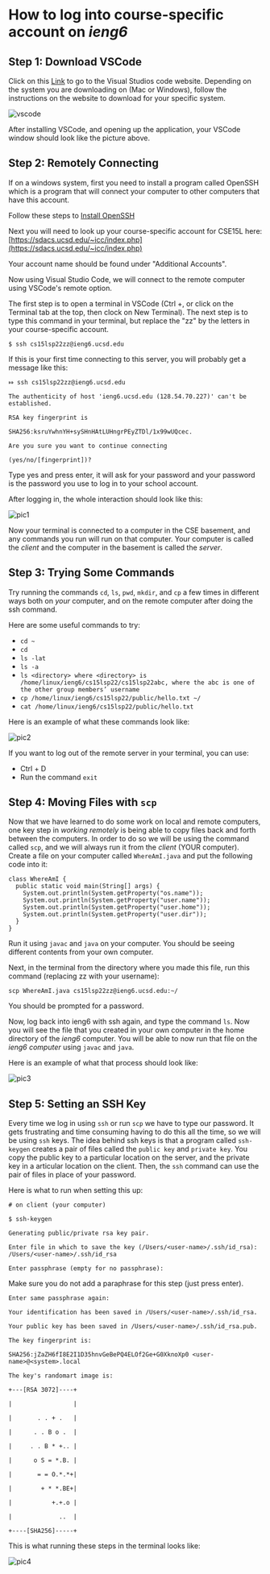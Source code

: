 # How to log into course-specific account on *ieng6*
## Step 1: Download VSCode
Click on this [Link](https://code.visualstudio.com/) to go to the Visual Studios code website. Depending on the system you are downloading on (Mac or Windows), follow the instructions on the website to download for your specific system.  
  
![vscode](VSCODE.PNG)  
  
After installing VSCode, and opening up the application, your VSCode window should look like the picture above.
## Step 2: Remotely Connecting
If on a windows system, first you need to install a program called OpenSSH which is a program that will connect your computer to other computers that have this account.  
  
Follow these steps to [Install OpenSSH](https://docs.microsoft.com/en-us/windows-server/administration/openssh/openssh_install_firstuse)  
  
Next you will need to look up your course-specific account for CSE15L here: [https://sdacs.ucsd.edu/~icc/index.php](https://sdacs.ucsd.edu/~icc/index.php)  
  
Your account name should be found under "Additional Accounts".  
  
Now using Visual Studio Code, we will connect to the remote computer using VSCode's remote option.  
  
The first step is to open a terminal in VSCode (Ctrl +, or click on the Terminal tab at the top, then clock on New Terminal). The next step is to type this command in your terminal, but replace the "zz" by the letters in your course-specific account.  
  
`$ ssh cs15lsp22zz@ieng6.ucsd.edu`  
  
If this is your first time connecting to this server, you will probably get a message like this:

`⤇ ssh cs15lsp22zz@ieng6.ucsd.edu`  
  
`The authenticity of host 'ieng6.ucsd.edu (128.54.70.227)' can't be established.`  

`RSA key fingerprint is`  
  
`SHA256:ksruYwhnYH+sySHnHAtLUHngrPEyZTDl/1x99wUQcec.`  
  
`Are you sure you want to continue connecting`  
  
`(yes/no/[fingerprint])?`  
  
Type yes and press enter, it will ask for your password and your password is the password you use to log in to your school account.  
  
After logging in, the whole interaction should look like this:  
  
![pic1](pic1.JPG)
  
Now your terminal is connected to a computer in the CSE basement, and any commands you run will run on that computer. Your computer is called the _client_ and the computer in the basement is called the _server_.  
  
## Step 3: Trying Some Commands
Try running the commands `cd`, `ls`, `pwd`, `mkdir`, and `cp` a few times in different ways both on _your_ computer, and on the remote computer after doing the ssh command.  
  
Here are some useful commands to try:
- `cd ~`
- `cd`
- `ls -lat`
- `ls -a`
- `ls <directory> where <directory> is /home/linux/ieng6/cs15lsp22/cs15lsp22abc, where the abc is one of the other group members’ username`
- `cp /home/linux/ieng6/cs15lsp22/public/hello.txt ~/`
- `cat /home/linux/ieng6/cs15lsp22/public/hello.txt`  
  
Here is an example of what these commands look like:  
  
![pic2](pic2.JPG)  
  
If you want to log out of the remote server in your terminal, you can use:
- Ctrl + D
- Run the command `exit`

## Step 4: Moving Files with `scp`
Now that we have learned to do some work on local and remote computers, one key step in _working remotely_ is being able to copy files back and forth between the computers. In order to do so we will be using the command called `scp`, and we will always run it from the _client_ (YOUR computer). Create a file on your computer called `WhereAmI.java` and put the following code into it:
```
class WhereAmI {
  public static void main(String[] args) {
    System.out.println(System.getProperty("os.name"));
    System.out.println(System.getProperty("user.name"));
    System.out.println(System.getProperty("user.home"));
    System.out.println(System.getProperty("user.dir"));
  }
}
```
Run it using `javac` and `java` on your computer. You should be seeing different contents from your own computer.  
  
Next, in the terminal from the directory where you made this file, run this command (replacing zz with your username):  
  
`scp WhereAmI.java cs15lsp22zz@ieng6.ucsd.edu:~/`  
  
You should be prompted for a password.  
  
Now, log back into ieng6 with ssh again, and type the command `ls`. Now you will see the file that you created in your own computer in the home directory of the _ieng6_ computer. You will be able to now run that file on the _ieng6 computer_ using `javac` and `java`.  
  
Here is an example of what that process should look like:  
  
![pic3](pic3.JPG)  
  
## Step 5: Setting an SSH Key
Every time we log in using `ssh` or run `scp` we have to type our password. It gets frustrating and time consuming having to do this all the time, so we will be using `ssh` keys. The idea behind ssh keys is that a program called `ssh-keygen` creates a pair of files called the `public key` and `private key`. You copy the public key to a particular location on the server, and the private key in a articular location on the client. Then, the `ssh` command can use the pair of files in place of your password.  
  
Here is what to run when setting this up:  
  
`# on client (your computer)`  
  
`$ ssh-keygen`  
  
`Generating public/private rsa key pair.`  
  
`Enter file in which to save the key (/Users/<user-name>/.ssh/id_rsa): /Users/<user-name>/.ssh/id_rsa`  
  
`Enter passphrase (empty for no passphrase):`  
  
Make sure you do not add a paraphrase for this step (just press enter).  
  
`Enter same passphrase again:`  
  
`Your identification has been saved in /Users/<user-name>/.ssh/id_rsa.`  
  
`Your public key has been saved in /Users/<user-name>/.ssh/id_rsa.pub.`  
  
`The key fingerprint is:`  
  
`SHA256:jZaZH6fI8E2I1D35hnvGeBePQ4ELOf2Ge+G0XknoXp0 <user-name>@<system>.local`  
  
`The key's randomart image is:`  
  
`+---[RSA 3072]----+`  
  
`|                 |`  
  
`|       . . + .   |`  
  
`|      . . B o .  |`  
  
`|     . . B * +.. |`  
  
`|      o S = *.B. |`  
  
`|       = = O.*.*+|`  
  
`|        + * *.BE+|`  
  
`|           +.+.o |`  
  
`|             ..  |`  
  
`+----[SHA256]-----+`  
  
This is what running these steps in the terminal looks like:  
  
![pic4]()



  




